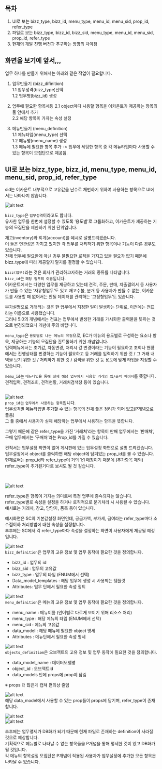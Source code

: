 ## 목차

1. UI로 보는 bizz_type, bizz_id, menu_type, menu_id, menu_sid, prop_id, refer_type<br>
2. 파일로 보는 bizz_type, bizz_id, bizz_sid, menu_type, menu_id, menu_sid, prop_id, refer_type<br>
3. 현재의 개발 진행 버전과 추구하는 방향의 차이점<br>

## 화면을 보기에 앞서,,,

업무 하나를 만들기 위해서는 아래와 같은 작업이 필요합니다.<br>

1. 업무만들기 (bizz_difinition)<br>
   1.1 업무성격(bizz_type)선택<br>
   1.2 업무명(bizz_id) 생성<br>

2. 업무에 필요한 항목세팅
   2.1 object마다 사용할 항목을 이카운트가 제공하는 항목의 풀 안에서 추가<br>
   2.2 해당 항목이 가지는 속성 설정<br>

3. 메뉴만들기 (menu_definition)<br>
   1.1 메뉴타입(menu_type) 선택<br>
   1.2 메뉴명(menu_name) 생성<br>
   1.3 메뉴에 필요한 항목 추가 -> 업무에 세팅한 항목 중 각 메뉴타입마다 사용할 수 있는 항목이 모집단으로 제공됨.<br>

## UI로 보는 bizz_type, bizz_id, menu_type, menu_id, menu_sid, prop_id, refer_type

sid는 이카운트 내부적으로 고유값을 난수로 채번하기 위하여 사용하는 항목으로 UI에서는 나타나지 않습니다.<br>

![alt text](ref/설다은/이미지1.png)<br>

`bizz_type`은 `업무성격`이라고도 합니다.<br>
유사한 업무를 한번에 설정할 수 있도록 ‘용도별’로 그룹화하고, 이카운트가 제공하는 기능의 모집단을 제한하기 위한 단위입니다.<br>

재고(nventory)와 회계(account)를 예시로 설명드리겠습니다. <br>
이 둘은 연관성은 가지고 있지만 각 업무를 처리하기 위한 항목이나 기능이 다른 경우도 있습니다.<br>
전체 업무에 필요한게 아닌 경우 불필요한 로직을 가지고 있을 필요가 없기 때문에 bizz_type에 따라 제공할지 말지를 결정할 수 있습니다.<br>

`bizz(업무)`라는 것은 회사가 관리하고자하는 거래의 종류를 나타냅니다.<br>
`bizz_id`는 `해당 업무의 이름`입니다.<br>
이카운트에서는 다양한 업무를 제공하고 있는데 견적, 주문, 판매, 지출결의서 등 사용자가 만들 수 있는 ‘자유형업무’도 있고
재고수불, 분개 등 사용자가 만들 수 없는, 이카운트를 사용할 때 없어서는 안될 데이터를 관리하는 ‘고정형업무’도 있습니다.<br>

부가설명으로 거래라는 것은 한 업무에서 지정한 일이 발생하는 단위로, 이전에는 전표라는 이름으로 사용했습니다.<br>
그러나 5.0의 개념에서는 전표는 업무에서 발생한 거래를 가시화한 출력물을 뜻하는 것으로 변경되었으니 개념에 주의 바랍니다.<br>

`menu_type`은 `용도별로 나눈 메뉴의 유형`으로, EC가 메뉴의 용도별로 구성하는 요소나 항목, 제공하는 기능의 모집단을 컨트롤하기 위한 개념입니다.<br>
입력메뉴에서는 초기값, 자동변경, 처리시 값 변경이라는 기능이 필요하고
조회나 현황에서는 진행상태를 변경하는 기능이 필요하고 등
거래를 입력하기 위한 것 / 그 거래 내역을 보기 위한 것 / 처리하기 위한 것 / 검색을 위한 것 등 용도에 맞게 타입을 지정할 수 있습니다.<br>

`memu_id`는 `메뉴타입을 통해 실제 해당 업무에서 사용할 거래의 입/출력 페이지`를 뜻합니다.<br>
견적입력, 견적조회, 견적현황, 거래처검색창 등이 있습니다.
<br><br>

![alt text](ref/설다은/prop_id_예시.png)<br>
`prop_id`는 `업무에서 사용하는 항목`입니다.<br>
업무성격별 메뉴타입별 추가할 수 있는 항목의 전체 풀은 정리가 되어 있고(P개념으로 풀음)<br>
그 풀 중에서 사용자가 실제 해당하는 업무에서 사용하는 항목을 뜻합니다.<br>

그렇기 때문에 같은 refer_type을 가진 ‘거래처’라는 항목이 판매 업무에서는 ‘판매처’, 구매 업무에서는 ‘구매처’라는 Prop_id를 가질 수 있습니다.<br>

견적서는 업무설정 화면이 없어 게시판에 있는 업무설정 화면으로 설명 드리겠습니다.<br>
업무설정에서 object를 클릭하면 해당 object에 담겨있는 prop_id를 볼 수 있습니다.<br>
현재로써는 prop_id와 refer_type이 거의 1:1 매칭이기 때문에 (추가항목 제외) refer_type이 추가된거다로 보셔도 될 것 같습니다.<br>
<br><br>

![alt text](ref/설다은/이미지3_refer_type별_속성_.png)<br>

refer_type은 항목이 가지는 의미로써 특정 업무에 종속되지는 않습니다.<br>
refer_type별로 속성을 설정을 하거나 로직적으로 분기처리 시 사용될 수 있습니다.<br>
예시로는 거래처, 창고, 담당자, 품목 등이 있습니다.<br>

예시화면은 SC의 기본값설정 화면인데, 공급가액, 부가세, 급여라는 refer_type마다 소수점이하 처리방법에 대한 속성을 설정합니다.<br>
추후에는 SC에서 각 refer_type마다 속성을 설정하는 화면이 사용자에게 제공될 예정입니다.<br>

![alt text](ref/설다은/quotation_definition.png)<br>
`bizz_definition`은 업무의 고유 정보 및 업무 동작에 필요한 것을 정의합니다.<br>

- bizz_id : 업무의 id
- bizz_sid : 업무의 고유값
- bizz_type : 업무의 타입 (ENUM에서 선택)
- Data_model_templates : 해당 업무에 생성 시 사용되는 템플릿
- Attributes: 업무 단에서 필요한 속성 정의
  <br>

![alt text](ref/설다은/menu_definition예시.png)<br>
`menu_definition`은 메뉴의 고유 정보 및 업무 동작에 필요한 것을 정의합니다.<br>

- menu_name : 메뉴이름 (언어별로 다르게 보이기 위해 리소스 처리)
- menu_type : 해당 메뉴의 타입 (ENUM에서 선택)
- menu_sid : 메뉴의 고유값
- data_model : 해당 메뉴에 필요한 object 명세
- Attributes : 메뉴단에서 필요한 속성 명세
  <br>

![alt text](ref/설다은/object_definition예시.png)<br>
`objects_definition`은 오브젝트의 고유 정보 및 업무 동작에 필요한 것을 정의합니다.

- data_model_name : 데이터모델명
- object_id : 오브젝트id
- data_models 안에 props에 prop이 담김

※ props 더 많은게 캡쳐 편의상 줄임
<br>

![alt text](ref/설다은/refer_type.png)<br>
해당 data_model에서 사용할 수 있는 prop들이 props에 담기며, refer_type이 존재합니다.<br>

![alt text](ref/설다은/업무설정.png)<br>
![alt text](ref/설다은/P개념.png)<br>

추후에는 업무명세가 DB화가 되기 때문에 현재 파일로 존재하는 definition이 사라질 것으로 예상합니다.<br>
기획적으로 메뉴별로 나타날 수 없는 항목들을 P개념을 통해 명세한 것이 있고 DB화가 될 것입니다.<br>
각 메뉴의 항목설정 모집단은 P개념이 적용된 사용자가 업무설정에 추가한 모든 항목은 나타날 수 있습니다.<br>
